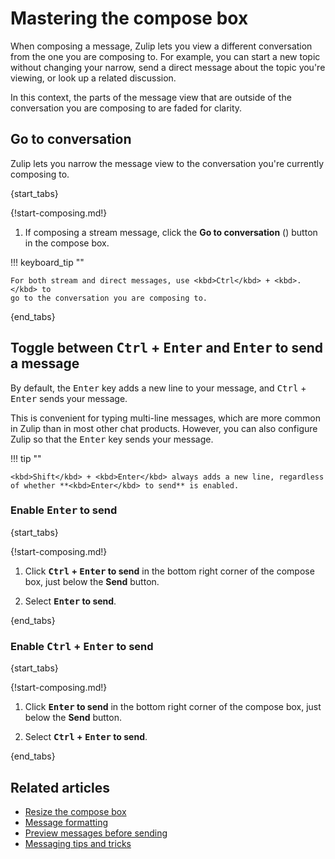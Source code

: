 # Mastering the compose box

When composing a message, Zulip lets you view a different conversation from the
one you are composing to. For example, you can start a new topic without
changing your narrow, send a direct message about the topic you're viewing, or
look up a related discussion.

In this context, the parts of the message view that are outside of the
conversation you are composing to are faded for clarity.

## Go to conversation

Zulip lets you narrow the message view to the conversation you're currently
composing to.

{start_tabs}

{!start-composing.md!}

1. If composing a stream message, click the **Go to conversation**
   (<i class="zulip-icon zulip-icon-arrow-left-circle"></i>) button in the
   compose box.

!!! keyboard_tip ""

    For both stream and direct messages, use <kbd>Ctrl</kbd> + <kbd>.</kbd> to
    go to the conversation you are composing to.

{end_tabs}

## Toggle between <kbd>Ctrl</kbd> + <kbd>Enter</kbd> and <kbd>Enter</kbd> to send a message

By default, the <kbd>Enter</kbd> key adds a new line to your message,
and <kbd>Ctrl</kbd> + <kbd>Enter</kbd> sends your message.

This is convenient for typing multi-line messages, which are more common in
Zulip than in most other chat products. However, you can also configure
Zulip so that the <kbd>Enter</kbd> key sends your message.

!!! tip ""

    <kbd>Shift</kbd> + <kbd>Enter</kbd> always adds a new line, regardless
    of whether **<kbd>Enter</kbd> to send** is enabled.

### Enable <kbd>Enter</kbd> to send

{start_tabs}

{!start-composing.md!}

1. Click **<kbd>Ctrl</kbd> + <kbd>Enter</kbd> to send** in the bottom right
   corner of the compose box, just below the **Send** button.

1. Select **<kbd>Enter</kbd> to send**.

{end_tabs}

### Enable **<kbd>Ctrl</kbd> + <kbd>Enter</kbd> to send**

{start_tabs}

{!start-composing.md!}

1. Click **<kbd>Enter</kbd> to send** in the bottom right
   corner of the compose box, just below the **Send** button.

1. Select **<kbd>Ctrl</kbd> + <kbd>Enter</kbd> to send**.

{end_tabs}

## Related articles

* [Resize the compose box](/help/resize-the-compose-box)
* [Message formatting](/help/format-your-message-using-markdown)
* [Preview messages before sending](/help/preview-your-message-before-sending)
* [Messaging tips and tricks](/help/messaging-tips)
